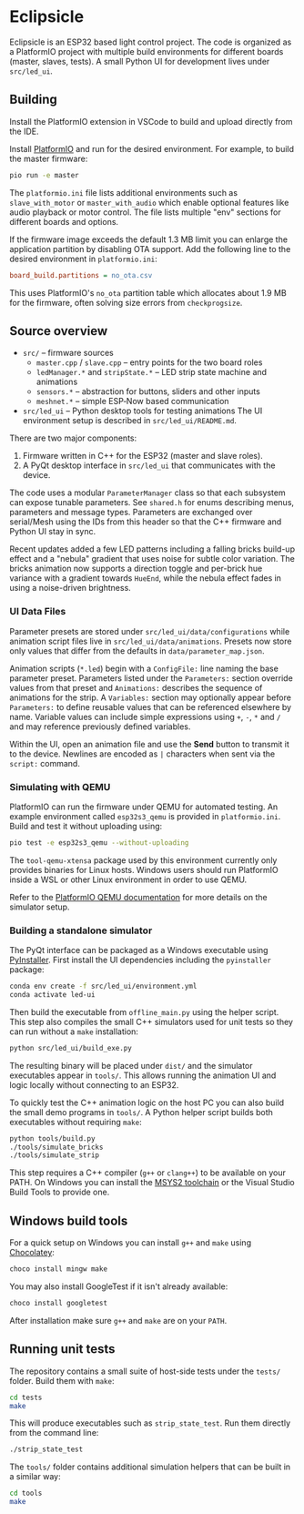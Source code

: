 # Eclipsicle

Eclipsicle is an ESP32 based light control project. The code is organized as a PlatformIO project with multiple build environments for different boards (master, slaves, tests).  A small Python UI for development lives under `src/led_ui`.

## Building

Install the PlatformIO extension in VSCode to build and upload directly from the IDE.

Install [PlatformIO](https://platformio.org/) and run for the desired environment. For example, to build the master firmware:

```bash
pio run -e master
```

The `platformio.ini` file lists additional environments such as `slave_with_motor` or `master_with_audio` which enable optional features like audio playback or motor control. The file lists multiple "env" sections for different boards and options.

If the firmware image exceeds the default 1.3 MB limit you can enlarge the
application partition by disabling OTA support. Add the following line to the
desired environment in `platformio.ini`:

```ini
board_build.partitions = no_ota.csv
```

This uses PlatformIO's `no_ota` partition table which allocates about 1.9 MB for
the firmware, often solving size errors from `checkprogsize`.

## Source overview

* `src/` – firmware sources
  * `master.cpp` / `slave.cpp` – entry points for the two board roles
  * `ledManager.*` and `stripState.*` – LED strip state machine and animations
  * `sensors.*` – abstraction for buttons, sliders and other inputs
  * `meshnet.*` – simple ESP‑Now based communication
* `src/led_ui` – Python desktop tools for testing animations
The UI environment setup is described in `src/led_ui/README.md`.

There are two major components:
1. Firmware written in C++ for the ESP32 (master and slave roles).
2. A PyQt desktop interface in `src/led_ui` that communicates with the device.

The code uses a modular `ParameterManager` class so that each subsystem can expose tunable parameters.  See `shared.h` for enums describing menus, parameters and message types. Parameters are exchanged over serial/Mesh using the IDs from this header so that the C++ firmware and Python UI stay in sync.

Recent updates added a few LED patterns including a falling bricks build-up effect and a "nebula" gradient that uses noise for subtle color variation. The bricks animation now supports a direction toggle and per-brick hue variance with a gradient towards `HueEnd`, while the nebula effect fades in using a noise-driven brightness.

### UI Data Files

Parameter presets are stored under `src/led_ui/data/configurations` while animation script files live in `src/led_ui/data/animations`.  Presets now store only values that differ from the defaults in `data/parameter_map.json`.

Animation scripts (`*.led`) begin with a `ConfigFile:` line naming the base parameter preset. Parameters listed under the `Parameters:` section override values from that preset and `Animations:` describes the sequence of animations for the strip.  A `Variables:` section may optionally appear before `Parameters:` to define reusable values that can be referenced elsewhere by name.  Variable values can include simple expressions using `+`, `-`, `*` and `/` and may reference previously defined variables.

Within the UI, open an animation file and use the **Send** button to transmit it to the device. Newlines are encoded as `|` characters when sent via the `script:` command.

### Simulating with QEMU

PlatformIO can run the firmware under QEMU for automated testing.  An example
environment called `esp32s3_qemu` is provided in `platformio.ini`.  Build and
test it without uploading using:

```bash
pio test -e esp32s3_qemu --without-uploading
```

The `tool-qemu-xtensa` package used by this environment currently only
provides binaries for Linux hosts. Windows users should run PlatformIO inside
a WSL or other Linux environment in order to use QEMU.

Refer to the [PlatformIO QEMU documentation](https://docs.platformio.org/en/latest/advanced/unit-testing/simulators/qemu.html)
for more details on the simulator setup.

### Building a standalone simulator

The PyQt interface can be packaged as a Windows executable using
[PyInstaller](https://pyinstaller.org/).  First install the UI
dependencies including the `pyinstaller` package:

```bash
conda env create -f src/led_ui/environment.yml
conda activate led-ui
```

Then build the executable from `offline_main.py` using the helper script.
This step also compiles the small C++ simulators used for unit tests so
they can run without a `make` installation:

```bash
python src/led_ui/build_exe.py
```

The resulting binary will be placed under `dist/` and the simulator
executables appear in `tools/`.  This allows running the animation UI and
logic locally without connecting to an ESP32.

To quickly test the C++ animation logic on the host PC you can also build
the small demo programs in `tools/`.  A Python helper script builds both
executables without requiring `make`:

```bash
python tools/build.py
./tools/simulate_bricks
./tools/simulate_strip
```

This step requires a C++ compiler (`g++` or `clang++`) to be available on
your PATH. On Windows you can install the
[MSYS2 toolchain](https://www.msys2.org/) or the Visual Studio Build Tools
to provide one.

## Windows build tools

For a quick setup on Windows you can install `g++` and `make` using
[Chocolatey](https://chocolatey.org/):

```powershell
choco install mingw make
```

You may also install GoogleTest if it isn't already available:

```powershell
choco install googletest
```

After installation make sure `g++` and `make` are on your `PATH`.

## Running unit tests

The repository contains a small suite of host-side tests under the
`tests/` folder. Build them with `make`:

```bash
cd tests
make
```

This will produce executables such as `strip_state_test`.  Run them
directly from the command line:

```bash
./strip_state_test
```

The `tools/` folder contains additional simulation helpers that can be
built in a similar way:

```bash
cd tools
make
```

